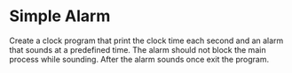 # Simple Alarm

Create a clock program that print the clock time each second and an alarm that
sounds at a predefined time.
The alarm should not block the main process while sounding. After the alarm
sounds once exit the program.
